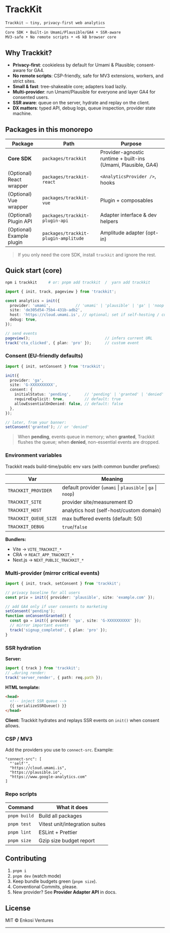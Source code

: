 # TrackKit

```txt
Trackkit — tiny, privacy-first web analytics
────────────────────────────────────────────
Core SDK • Built-in Umami/Plausible/GA4 • SSR-aware
MV3-safe • No remote scripts • <6 kB browser core
```

## Why Trackkit?

* **Privacy-first**: cookieless by default for Umami & Plausible; consent-aware for GA4.
* **No remote scripts**: CSP-friendly, safe for MV3 extensions, workers, and strict sites.
* **Small & fast**: tree-shakeable core; adapters load lazily.
* **Multi-provider**: run Umami/Plausible for everyone and layer GA4 for consented users.
* **SSR aware**: queue on the server, hydrate and replay on the client.
* **DX matters**: typed API, debug logs, queue inspection, provider state machine.

## Packages in this monorepo

| Package                   | Path                                 | Purpose                                                       |
| ------------------------- | ------------------------------------ | ------------------------------------------------------------- |
| **Core SDK**              | `packages/trackkit`                  | Provider-agnostic runtime + built-ins (Umami, Plausible, GA4) |
| (Optional) React wrapper  | `packages/trackkit-react`            | `<AnalyticsProvider />`, hooks                                |
| (Optional) Vue wrapper    | `packages/trackkit-vue`              | Plugin + composables                                          |
| (Optional) Plugin API     | `packages/trackkit-plugin-api`       | Adapter interface & dev helpers                               |
| (Optional) Example plugin | `packages/trackkit-plugin-amplitude` | Amplitude adapter (opt-in)                                    |

> If you only need the core SDK, install `trackkit` and ignore the rest.

## Quick start (core)

```bash
npm i trackkit     # or: pnpm add trackkit  /  yarn add trackkit
```

```ts
import { init, track, pageview } from 'trackkit';

const analytics = init({
  provider: 'umami',           // 'umami' | 'plausible' | 'ga' | 'noop'
  site: 'de305d54-75b4-431b-adb2',
  host: 'https://cloud.umami.is', // optional; set if self-hosting / custom domain
  debug: true,
});

// send events
pageview();                                 // infers current URL
track('cta_clicked', { plan: 'pro' });      // custom event
```

### Consent (EU-friendly defaults)

```ts
import { init, setConsent } from 'trackkit';

init({
  provider: 'ga',
  site: 'G-XXXXXXXXXX',
  consent: {
    initialStatus: 'pending',      // 'pending' | 'granted' | 'denied'
    requireExplicit: true,         // default: true
    allowEssentialOnDenied: false, // default: false
  },
});

// later, from your banner:
setConsent('granted'); // or 'denied'
```

> When **pending**, events queue in memory; when **granted**, Trackkit flushes the queue; when **denied**, non-essential events are dropped.

### Environment variables

Trackkit reads build-time/public env vars (with common bundler prefixes):

| Var                   | Meaning                                                     |
| --------------------- | ----------------------------------------------------------- |
| `TRACKKIT_PROVIDER`   | default provider (`umami` \| `plausible` \| `ga` \| `noop`) |
| `TRACKKIT_SITE`       | provider site/measurement ID                                |
| `TRACKKIT_HOST`       | analytics host (self-host/custom domain)                    |
| `TRACKKIT_QUEUE_SIZE` | max buffered events (default: 50)                           |
| `TRACKKIT_DEBUG`      | `true`/`false`                                              |

**Bundlers:**

* Vite → `VITE_TRACKKIT_*`
* CRA → `REACT_APP_TRACKKIT_*`
* Next.js → `NEXT_PUBLIC_TRACKKIT_*`

### Multi-provider (mirror critical events)

```ts
import { init, track, setConsent } from 'trackkit';

// privacy baseline for all users
const priv = init({ provider: 'plausible', site: 'example.com' });

// add GA4 only if user consents to marketing
setConsent('pending');
function onConsentGranted() {
  const ga = init({ provider: 'ga', site: 'G-XXXXXXXXXX' });
  // mirror important events
  track('signup_completed', { plan: 'pro' });
}
```

### SSR hydration

**Server:**

```ts
import { track } from 'trackkit';
// …during render:
track('server_render', { path: req.path });
```

**HTML template:**

```html
<head>
  <!-- inject SSR queue -->
  {{ serializeSSRQueue() }}
</head>
```

**Client:** Trackkit hydrates and replays SSR events on `init()` when consent allows.

### CSP / MV3

Add the providers you use to `connect-src`. Example:

```jsonc
"connect-src": [
  "'self'",
  "https://cloud.umami.is",
  "https://plausible.io",
  "https://www.google-analytics.com"
]
```

### Repo scripts

| Command      | What it does                   |
| ------------ | ------------------------------ |
| `pnpm build` | Build all packages             |
| `pnpm test`  | Vitest unit/integration suites |
| `pnpm lint`  | ESLint + Prettier              |
| `pnpm size`  | Gzip size budget report        |

## Contributing

1. `pnpm i`
2. `pnpm dev` (watch mode)
3. Keep bundle budgets green (`pnpm size`).
4. Conventional Commits, please.
5. New provider? See **Provider Adapter API** in docs.

## License

MIT © Enkosi Ventures

---
